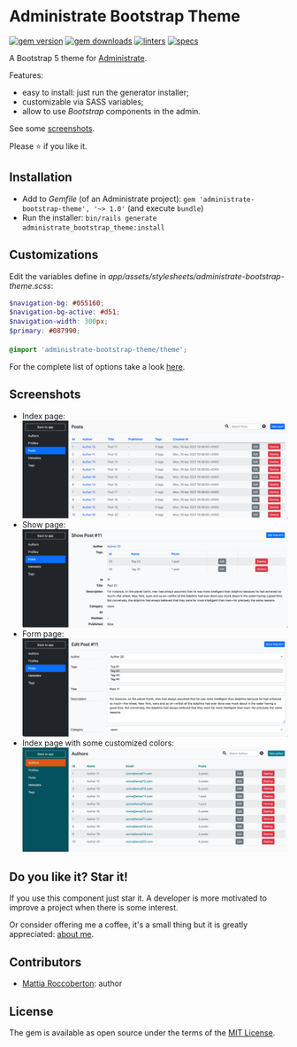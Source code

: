 # Administrate Bootstrap Theme
[![gem version](https://badge.fury.io/rb/administrate-bootstrap-theme.svg)](https://badge.fury.io/rb/administrate-bootstrap-theme)
[![gem downloads](https://badgen.net/rubygems/dt/administrate-bootstrap-theme)](https://rubygems.org/gems/administrate-bootstrap-theme) 
[![linters](https://github.com/blocknotes/administrate-bootstrap-theme/actions/workflows/linters.yml/badge.svg)](https://github.com/blocknotes/administrate-bootstrap-theme/actions/workflows/linters.yml)
[![specs](https://github.com/blocknotes/administrate-bootstrap-theme/actions/workflows/specs.yml/badge.svg)](https://github.com/blocknotes/administrate-bootstrap-theme/actions/workflows/specs.yml)

A Bootstrap 5 theme for [Administrate](https://github.com/thoughtbot/administrate).

Features:
- easy to install: just run the generator installer;
- customizable via SASS variables;
- allow to use *Bootstrap* components in the admin.

See some [screenshots](#screenshots).

Please :star: if you like it.

## Installation

- Add to *Gemfile* (of an Administrate project): `gem 'administrate-bootstrap-theme', '~> 1.0'` (and execute `bundle`)
- Run the installer: `bin/rails generate administrate_bootstrap_theme:install`

## Customizations

Edit the variables define in *app/assets/stylesheets/administrate-bootstrap-theme.scss*:

```scss
$navigation-bg: #055160;
$navigation-bg-active: #d51;
$navigation-width: 300px;
$primary: #087990;

@import 'administrate-bootstrap-theme/theme';
```

For the complete list of options take a look [here](app/assets/stylesheets/administrate-bootstrap-theme/_variables.scss).

## Screenshots

- Index page: ![Administrate Bootstrap Theme index page](extra/screenshot_index.png)
- Show page: ![Administrate Bootstrap Theme show page](extra/screenshot_show.png)
- Form page: ![Administrate Bootstrap Theme edit page](extra/screenshot_edit.png)
- Index page with some customized colors: ![Administrate Bootstrap Theme index page customized](extra/screenshot_index_alt.png)

## Do you like it? Star it!

If you use this component just star it. A developer is more motivated to improve a project when there is some interest.

Or consider offering me a coffee, it's a small thing but it is greatly appreciated: [about me](https://www.blocknot.es/about-me).

## Contributors

- [Mattia Roccoberton](https://blocknot.es/): author

## License

The gem is available as open source under the terms of the [MIT License](https://opensource.org/licenses/MIT).

